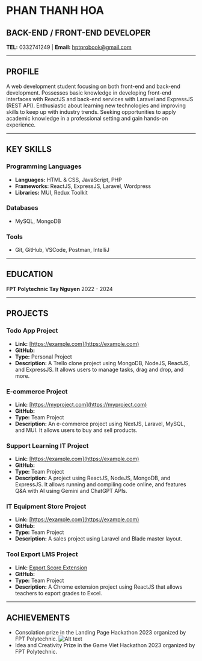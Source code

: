 # PHAN THANH HOA
## BACK-END / FRONT-END DEVELOPER
**TEL:** 0332741249 | **Email:** hptprobook@gmail.com

---

## PROFILE
A web development student focusing on both front-end and back-end development. Possesses basic knowledge in developing front-end interfaces with ReactJS and back-end services with Laravel and ExpressJS (REST API). Enthusiastic about learning new technologies and improving skills to keep up with industry trends. Seeking opportunities to apply academic knowledge in a professional setting and gain hands-on experience.

---

## KEY SKILLS
### Programming Languages
- **Languages:** HTML & CSS, JavaScript, PHP
- **Frameworks:** ReactJS, ExpressJS, Laravel, Wordpress
- **Libraries:** MUI, Redux Toolkit

### Databases
- MySQL, MongoDB

### Tools
- Git, GitHub, VSCode, Postman, IntelliJ

---

## EDUCATION
**FPT Polytechnic Tay Nguyen**
2022 - 2024

---

## PROJECTS
### Todo App Project
- **Link:** [https://example.com](https://example.com)
- **GitHub:** 
- **Type:** Personal Project
- **Description:** A Trello clone project using MongoDB, NodeJS, ReactJS, and ExpressJS. It allows users to manage tasks, drag and drop, and more.

### E-commerce Project
- **Link:** [https://myproject.com](https://myproject.com)
- **GitHub:** 
- **Type:** Team Project
- **Description:** An e-commerce project using NextJS, Laravel, MySQL, and MUI. It allows users to buy and sell products.

### Support Learning IT Project
- **Link:** [https://example.com](https://example.com)
- **GitHub:** 
- **Type:** Team Project
- **Description:** A project using ReactJS, NodeJS, MongoDB, and ExpressJS. It allows running and compiling code online, and features Q&A with AI using Gemini and ChatGPT APIs.

### IT Equipment Store Project
- **Link:** [https://example.com](https://example.com)
- **GitHub:** 
- **Type:** Team Project
- **Description:** A sales project using Laravel and Blade master layout.

### Tool Export LMS Project
- **Link:** [Export Score Extension](https://chromewebstore.google.com/detail/export-score/nligchepkpodlccjkjliepebgloolfee?authuser=0&hl=vi)
- **GitHub:** 
- **Type:** Team Project
- **Description:** A Chrome extension project using ReactJS that allows teachers to export grades to Excel.

---

## ACHIEVEMENTS
- Consolation prize in the Landing Page Hackathon 2023 organized by FPT Polytechnic.
![Alt text](https://cdn.tgdd.vn/Files/2021/07/23/1370265/hoa-cai-vang-y-nghia-cong-dung-va-cach-trong-hoa-dep-cuc-thu-hut-202201201444440159.jpg)
- Idea and Creativity Prize in the Game Viet Hackathon 2023 organized by FPT Polytechnic.

